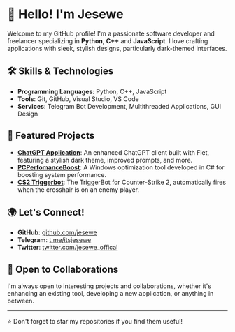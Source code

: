 # 👋 Hello! I'm Jesewe

Welcome to my GitHub profile! I'm a passionate software developer and freelancer specializing in **Python**, **C++** and **JavaScript**. I love crafting applications with sleek, stylish designs, particularly dark-themed interfaces.

## 🛠️ Skills & Technologies

- **Programming Languages**: Python, C++, JavaScript
- **Tools**: Git, GitHub, Visual Studio, VS Code
- **Services**: Telegram Bot Development, Multithreaded Applications, GUI Design

## 📂 Featured Projects

- **[ChatGPT Application](https://github.com/Jesewe/cs2-triggerbot)**: An enhanced ChatGPT client built with Flet, featuring a stylish dark theme, improved prompts, and more.
- **[PCPerfomanceBoost](https://github.com/Jesewe/PCPerfomanceBoost)**: A Windows optimization tool developed in C# for boosting system performance.
- **[CS2 Triggerbot](https://github.com/Jesewe/cs2-triggerbot)**: The TriggerBot for Counter-Strike 2, automatically fires when the crosshair is on an enemy player.

## 🌍 Let's Connect!

- **GitHub**: [github.com/jesewe](https://github.com/jesewe)
- **Telegram**: [t.me/itsjesewe](https://t.me/itsjesewe)
- **Twitter**: [twitter.com/jesewe_offical](https://twitter.com/jesewe_offical)

## 💼 Open to Collaborations

I'm always open to interesting projects and collaborations, whether it's enhancing an existing tool, developing a new application, or anything in between.

---

⭐️ Don't forget to star my repositories if you find them useful!
